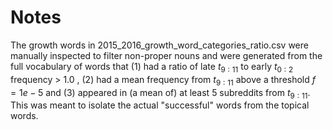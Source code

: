 # Notes
The growth words in 2015_2016_growth_word_categories_ratio.csv were manually inspected to filter non-proper nouns and were generated from the full vocabulary of words that (1) had a ratio of late $t_{9:11}$ to early $t_{0:2}$ frequency > 1.0 , (2) had a mean frequency from $t_{9:11}$ above a threshold $f=1e-5$ and (3) appeared in (a mean of) at least 5 subreddits from $t_{9:11}$. This was meant to isolate the actual "successful" words from the topical words.